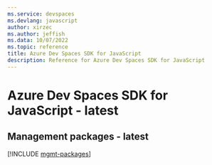 ```yaml
---
ms.service: devspaces
ms.devlang: javascript
author: xirzec
ms.author: jeffish
ms.data: 10/07/2022
ms.topic: reference
title: Azure Dev Spaces SDK for JavaScript
description: Reference for Azure Dev Spaces SDK for JavaScript
---
```

# Azure Dev Spaces SDK for JavaScript - latest

## Management packages - latest
[!INCLUDE [mgmt-packages](dev-spaces-mgmt-index.md)]